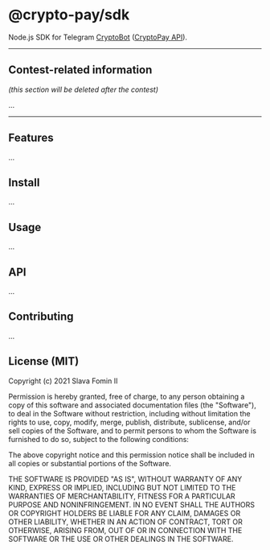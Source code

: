 
# @crypto-pay/sdk

Node.js SDK for Telegram [CryptoBot][crypto-bot]
([CryptoPay API][crypto-pay-api]).

---

## Contest-related information

_(this section will be deleted after the contest)_

…

---

## Features

…


## Install

…


## Usage

…


## API

…


## Contributing

…


## License (MIT)

Copyright (c) 2021 Slava Fomin II

Permission is hereby granted, free of charge, to any person obtaining a copy
of this software and associated documentation files (the "Software"), to deal
in the Software without restriction, including without limitation the rights
to use, copy, modify, merge, publish, distribute, sublicense, and/or sell
copies of the Software, and to permit persons to whom the Software is
furnished to do so, subject to the following conditions:

The above copyright notice and this permission notice shall be included in all
copies or substantial portions of the Software.

THE SOFTWARE IS PROVIDED "AS IS", WITHOUT WARRANTY OF ANY KIND, EXPRESS OR
IMPLIED, INCLUDING BUT NOT LIMITED TO THE WARRANTIES OF MERCHANTABILITY,
FITNESS FOR A PARTICULAR PURPOSE AND NONINFRINGEMENT. IN NO EVENT SHALL THE
AUTHORS OR COPYRIGHT HOLDERS BE LIABLE FOR ANY CLAIM, DAMAGES OR OTHER
LIABILITY, WHETHER IN AN ACTION OF CONTRACT, TORT OR OTHERWISE, ARISING FROM,
OUT OF OR IN CONNECTION WITH THE SOFTWARE OR THE USE OR OTHER DEALINGS IN THE
SOFTWARE.


  [crypto-bot]: https://t.me/CryptoBot
  [crypto-pay-api]:https://telegra.ph/Crypto-Pay-API-11-25
